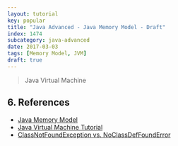 ```yaml
---
layout: tutorial
key: popular
title: "Java Advanced - Java Memory Model - Draft"
index: 1474
subcategory: java-advanced
date: 2017-03-03
tags: [Memory Model, JVM]
draft: true
---
```


> Java Virtual Machine


## 6. References
* [Java Memory Model](http://tutorials.jenkov.com/java-concurrency/java-memory-model.html)
* [Java Virtual Machine Tutorial](https://www.tutorialspoint.com/java_virtual_machine/index.htm)
* [ClassNotFoundException vs. NoClassDefFoundError](https://dzone.com/articles/java-classnotfoundexception-vs-noclassdeffounderro)
